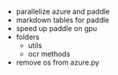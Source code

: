 - parallelize azure and paddle
- markdown tables for paddle
- speed up paddle on gpu
- folders
    - utils
    - ocr methods
- remove os from azure.py